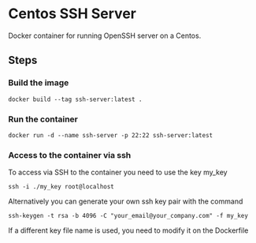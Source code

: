 # Centos SSH Server

Docker container for running OpenSSH server on a Centos.

## Steps

### Build the image

```
docker build --tag ssh-server:latest .
```

### Run the container

```
docker run -d --name ssh-server -p 22:22 ssh-server:latest
```

### Access to the container via ssh
To access via SSH to the container you need to use the key my_key

```
ssh -i ./my_key root@localhost
```

Alternatively you can generate your own ssh key pair with the command
```
ssh-keygen -t rsa -b 4096 -C "your_email@your_company.com" -f my_key
```

If a different key file name is used, you need to modify it on the Dockerfile


